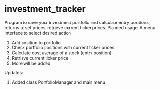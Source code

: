 # investment_tracker
Program to save your investment portfolio and calculate entry positions, returns at set prices, retrieve current ticker prices.
Planned usage: A menu interface to select desired action
1. Add position to portfolio
2. Check portfolio positions with current ticker prices
3. Calculate cost average of a stock (entry position)
4. Retrieve current ticker price
5. More will be added

Updates:
1. Added class PortfolioManager and main menu